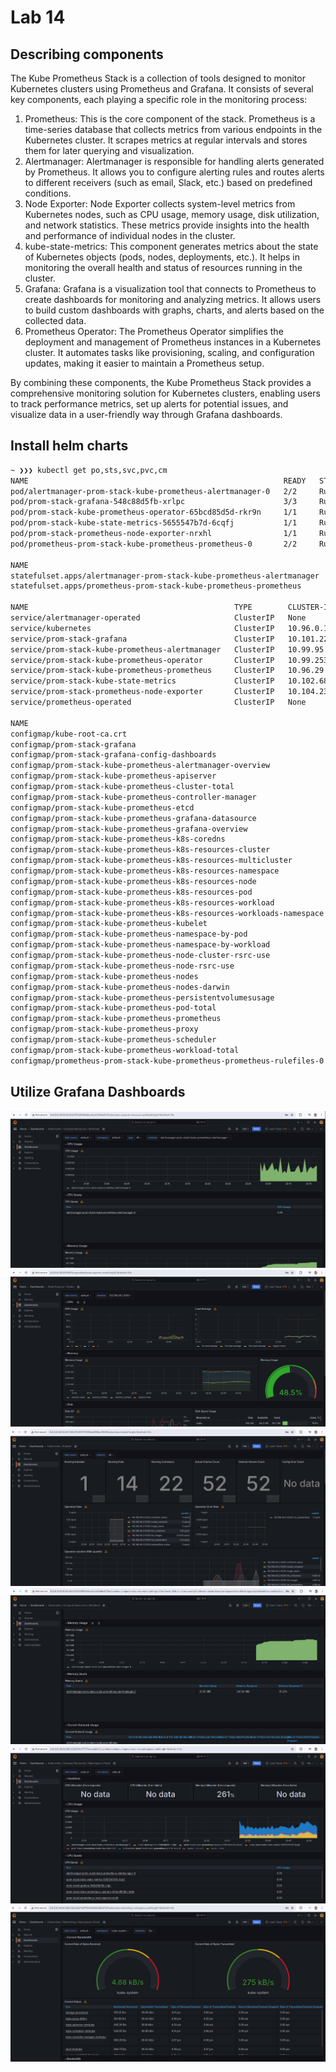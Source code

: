 # Lab 14

## Describing components
The Kube Prometheus Stack is a collection of tools designed to monitor Kubernetes clusters using Prometheus and Grafana. It consists of several key components, each playing a specific role in the monitoring process:

1. Prometheus: This is the core component of the stack. Prometheus is a time-series database that collects metrics from various endpoints in the Kubernetes cluster. It scrapes metrics at regular intervals and stores them for later querying and visualization.
2. Alertmanager: Alertmanager is responsible for handling alerts generated by Prometheus. It allows you to configure alerting rules and routes alerts to different receivers (such as email, Slack, etc.) based on predefined conditions.
3. Node Exporter: Node Exporter collects system-level metrics from Kubernetes nodes, such as CPU usage, memory usage, disk utilization, and network statistics. These metrics provide insights into the health and performance of individual nodes in the cluster.
4. kube-state-metrics: This component generates metrics about the state of Kubernetes objects (pods, nodes, deployments, etc.). It helps in monitoring the overall health and status of resources running in the cluster.
5. Grafana: Grafana is a visualization tool that connects to Prometheus to create dashboards for monitoring and analyzing metrics. It allows users to build custom dashboards with graphs, charts, and alerts based on the collected data.
6. Prometheus Operator: The Prometheus Operator simplifies the deployment and management of Prometheus instances in a Kubernetes cluster. It automates tasks like provisioning, scaling, and configuration updates, making it easier to maintain a Prometheus setup.

By combining these components, the Kube Prometheus Stack provides a comprehensive monitoring solution for Kubernetes clusters, enabling users to track performance metrics, set up alerts for potential issues, and visualize data in a user-friendly way through Grafana dashboards.

## Install helm charts

```bash
~ ❯❯❯ kubectl get po,sts,svc,pvc,cm
NAME                                                         READY   STATUS    RESTARTS   AGE
pod/alertmanager-prom-stack-kube-prometheus-alertmanager-0   2/2     Running   0          13m
pod/prom-stack-grafana-548c88d5fb-xrlpc                      3/3     Running   0          13m
pod/prom-stack-kube-prometheus-operator-65bcd85d5d-rkr9n     1/1     Running   0          13m
pod/prom-stack-kube-state-metrics-5655547b7d-6cqfj           1/1     Running   0          13m
pod/prom-stack-prometheus-node-exporter-nrxhl                1/1     Running   0          13m
pod/prometheus-prom-stack-kube-prometheus-prometheus-0       2/2     Running   0          13m

NAME                                                                    READY   AGE
statefulset.apps/alertmanager-prom-stack-kube-prometheus-alertmanager   1/1     13m
statefulset.apps/prometheus-prom-stack-kube-prometheus-prometheus       1/1     13m

NAME                                              TYPE        CLUSTER-IP       EXTERNAL-IP   PORT(S)                      AGE
service/alertmanager-operated                     ClusterIP   None             <none>        9093/TCP,9094/TCP,9094/UDP   13m
service/kubernetes                                ClusterIP   10.96.0.1        <none>        443/TCP                      14m
service/prom-stack-grafana                        ClusterIP   10.101.229.164   <none>        80/TCP                       13m
service/prom-stack-kube-prometheus-alertmanager   ClusterIP   10.99.95.57      <none>        9093/TCP,8080/TCP            13m
service/prom-stack-kube-prometheus-operator       ClusterIP   10.99.253.101    <none>        443/TCP                      13m
service/prom-stack-kube-prometheus-prometheus     ClusterIP   10.96.29.192     <none>        9090/TCP,8080/TCP            13m
service/prom-stack-kube-state-metrics             ClusterIP   10.102.68.251    <none>        8080/TCP                     13m
service/prom-stack-prometheus-node-exporter       ClusterIP   10.104.236.1     <none>        9100/TCP                     13m
service/prometheus-operated                       ClusterIP   None             <none>        9090/TCP                     13m

NAME                                                                     DATA   AGE
configmap/kube-root-ca.crt                                               1      14m
configmap/prom-stack-grafana                                             1      13m
configmap/prom-stack-grafana-config-dashboards                           1      13m
configmap/prom-stack-kube-prometheus-alertmanager-overview               1      13m
configmap/prom-stack-kube-prometheus-apiserver                           1      13m
configmap/prom-stack-kube-prometheus-cluster-total                       1      13m
configmap/prom-stack-kube-prometheus-controller-manager                  1      13m
configmap/prom-stack-kube-prometheus-etcd                                1      13m
configmap/prom-stack-kube-prometheus-grafana-datasource                  1      13m
configmap/prom-stack-kube-prometheus-grafana-overview                    1      13m
configmap/prom-stack-kube-prometheus-k8s-coredns                         1      13m
configmap/prom-stack-kube-prometheus-k8s-resources-cluster               1      13m
configmap/prom-stack-kube-prometheus-k8s-resources-multicluster          1      13m
configmap/prom-stack-kube-prometheus-k8s-resources-namespace             1      13m
configmap/prom-stack-kube-prometheus-k8s-resources-node                  1      13m
configmap/prom-stack-kube-prometheus-k8s-resources-pod                   1      13m
configmap/prom-stack-kube-prometheus-k8s-resources-workload              1      13m
configmap/prom-stack-kube-prometheus-k8s-resources-workloads-namespace   1      13m
configmap/prom-stack-kube-prometheus-kubelet                             1      13m
configmap/prom-stack-kube-prometheus-namespace-by-pod                    1      13m
configmap/prom-stack-kube-prometheus-namespace-by-workload               1      13m
configmap/prom-stack-kube-prometheus-node-cluster-rsrc-use               1      13m
configmap/prom-stack-kube-prometheus-node-rsrc-use                       1      13m
configmap/prom-stack-kube-prometheus-nodes                               1      13m
configmap/prom-stack-kube-prometheus-nodes-darwin                        1      13m
configmap/prom-stack-kube-prometheus-persistentvolumesusage              1      13m
configmap/prom-stack-kube-prometheus-pod-total                           1      13m
configmap/prom-stack-kube-prometheus-prometheus                          1      13m
configmap/prom-stack-kube-prometheus-proxy                               1      13m
configmap/prom-stack-kube-prometheus-scheduler                           1      13m
configmap/prom-stack-kube-prometheus-workload-total                      1      13m
configmap/prometheus-prom-stack-kube-prometheus-prometheus-rulefiles-0   35     13m
```

## Utilize Grafana Dashboards

![](img/14_cpu.png)
![](img/14_cpu_load.png)
![](img/14_kubelet.png)
![](img/14_memory.png)
![](img/14_memory_utili.png)
![](img/14_networking.png)

